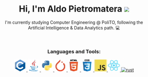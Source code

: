 <h1 align="center">Hi, I'm Aldo Pietromatera <img src="https://media.giphy.com/media/hvRJCLFzcasrR4ia7z/giphy.gif" width="35"></h1>
<p align="center"> I'm currently studying Computer Engineering @ PoliTO, following the Artificial Intelligence & Data Analytics path. 💻 </p>
<br>
<!-- LANGUAGES AND TOOLS  -->
<span align = "center" >
<h3>Languages and Tools:</h3>
<p>
  <a href="https://www.cprogramming.com/" target="_blank"
    rel="noreferrer"> <img src="https://raw.githubusercontent.com/devicons/devicon/master/icons/c/c-original.svg"
      alt="c" width="40" height="40" title="C" /> </a>
         <a href="https://www.java.com" target="_blank" rel="noreferrer"> <img
      src="https://raw.githubusercontent.com/devicons/devicon/master/icons/java/java-original.svg" alt="java" width="40"
      height="40" title="Java" /> </a>  
  <a href="https://www.python.org" target="_blank" rel="noreferrer"> <img
      src="https://raw.githubusercontent.com/devicons/devicon/master/icons/python/python-original.svg" alt="python"
      width="40" height="40" title="Python" /> </a>
      <a href="https://pytorch.org/" target="_blank" rel="noreferrer"> <img
      src="https://raw.githubusercontent.com/devicons/devicon/master/icons/pytorch/pytorch-original.svg" alt="pytorch"
      width="40" height="40" title="Pytorch" /> </a>
   <a href="https://www.w3.org/html/" target="_blank" rel="noreferrer"> <img
      src="https://raw.githubusercontent.com/devicons/devicon/master/icons/html5/html5-original-wordmark.svg"
      alt="html5" width="40" height="40" title="HTML5" /> </a>
        <a href="https://www.w3schools.com/css/" target="_blank"
    rel="noreferrer"> <img
      src="https://raw.githubusercontent.com/devicons/devicon/master/icons/css3/css3-original-wordmark.svg" alt="css3"
      width="40" height="40" title="CSS" /> </a> 
         <a href="https://developer.mozilla.org/en-US/docs/Web/JavaScript" target="_blank"
    rel="noreferrer"> <img
      src="https://raw.githubusercontent.com/devicons/devicon/master/icons/javascript/javascript-original.svg"
      alt="javascript" width="40" height="40" title="JavaScript" /> </a> 
        <a href="https://reactjs.org" target="_blank"
    rel="noreferrer"> <img
      src="https://github.com/devicons/devicon/blob/master/icons/react/react-original.svg"
      alt="react" width="40" height="40" title="React" /> </a>
      <a href="https://www.rust-lang.org/" target="_blank"
    rel="noreferrer"> <img
      src="http://rust-lang.org/logos/rust-logo-64x64.png"
      alt="rust" width="40" height="40" title="Rust" /> </a>   
  </p>
 </span>
<br>


<!--
**aldopietromatera/aldopietromatera** is a ✨ _special_ ✨ repository because its `README.md` (this file) appears on your GitHub profile.

Here are some ideas to get you started:

- 🔭 I’m currently working on ...
- 🌱 I’m currently learning ...
- 👯 I’m looking to collaborate on ...
- 🤔 I’m looking for help with ...
- 💬 Ask me about ...
- 📫 How to reach me: ...
- 😄 Pronouns: ...
- ⚡ Fun fact: ...
-->
